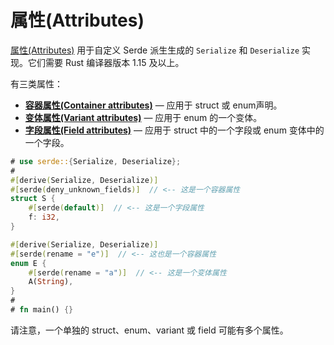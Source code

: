# 属性(Attributes)

[属性(Attributes)] 用于自定义 Serde 派生生成的 `Serialize` 和 `Deserialize` 实现。它们需要 Rust 编译器版本 1.15 及以上。

[属性(Attributes)]: https://doc.rust-lang.org/book/attributes.html

有三类属性：

- [**容器属性(Container attributes)**] — 应用于 struct 或 enum声明。
- [**变体属性(Variant attributes)**] — 应用于 enum 的一个变体。
- [**字段属性(Field attributes)**] — 应用于 struct 中的一个字段或 enum 变体中的一个字段。

[**容器属性(Container attributes)**]: container-attrs.md
[**变体属性(Variant attributes)**]: variant-attrs.md
[**字段属性(Field attributes)**]: field-attrs.md

```rust
# use serde::{Serialize, Deserialize};
#
#[derive(Serialize, Deserialize)]
#[serde(deny_unknown_fields)]  // <-- 这是一个容器属性
struct S {
    #[serde(default)]  // <-- 这是一个字段属性
    f: i32,
}

#[derive(Serialize, Deserialize)]
#[serde(rename = "e")]  // <-- 这也是一个容器属性
enum E {
    #[serde(rename = "a")]  // <-- 这是一个变体属性
    A(String),
}
#
# fn main() {}
```

请注意，一个单独的 struct、enum、variant 或 field 可能有多个属性。